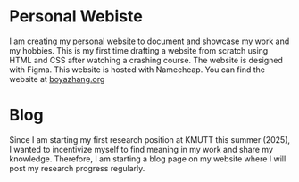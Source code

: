 # Personal Webiste
I am creating my personal website to document and showcase my work and my hobbies. This is my first time drafting a website from scratch using HTML and CSS after watching a crashing course. The website is designed with Figma. This website is hosted with Namecheap. You can find the website at [boyazhang.org](boyazhang.org)

# Blog
Since I am starting my first research position at KMUTT this summer (2025), I wanted to incentivize myself to find meaning in my work and share my knowledge. Therefore, I am starting a blog page on my website where I will post my research progress regularly.
